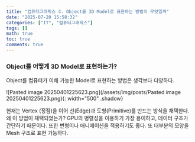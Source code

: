```yaml
---
title: "컴퓨터그래픽스 4. Object를 3D Model로 표현하는 방법이 무엇일까"
date: "2025-07-20 15:58:32"
categories: ["IT", "컴퓨터그래픽스"]
tags: []
math: true
toc: true
comments: true
---
```


### Object를 어떻게 3D Model로 표현하는가?
Object를 컴퓨터가 이해 가능한 Model로 표현하는 방법은 생각보다 다양하다.

![Pasted image 20250401225623.png](/assets/img/posts/Pasted image 20250401225623.png){: width="500" .shadow}

현재는 Vertex (정점)을 이어 선(Edge)과 도형(Primitive)를 만드는 방식을 채택한다. 왜 이 방법이 채택되었는가? GPU의 병렬성을 이용하기 가장 용이하고, 데이터 구조가 간단하기 때문이다. 또한 변형이나 애니메이션을 적용하기도 좋다. 또 대부분의 모양을 Mesh 구조로 표현 가능하다.